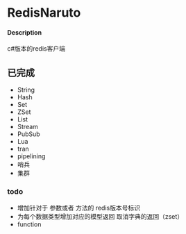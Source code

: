 # RedisNaruto

#### Description
c#版本的redis客户端

## 已完成

- String
- Hash
- Set
- ZSet
- List
- Stream
- PubSub
- Lua
- tran
- pipelining
- 哨兵
- 集群
### todo
- 增加针对于 参数或者 方法的 redis版本号标识
- 为每个数据类型增加对应的模型返回 取消字典的返回（zset）
- function